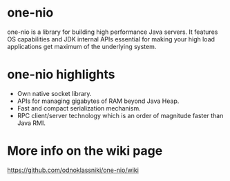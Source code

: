 one-nio
=======

one-nio is a library for building high performance Java servers.
It features OS capabilities and JDK internal APIs essential for making your high load applications get maximum of the underlying system.

one-nio highlights
==================
 - Own native socket library.
 - APIs for managing gigabytes of RAM beyond Java Heap.
 - Fast and compact serialization mechanism.
 - RPC client/server technology which is an order of magnitude faster than Java RMI.

More info on the wiki page
==========================
https://github.com/odnoklassniki/one-nio/wiki
